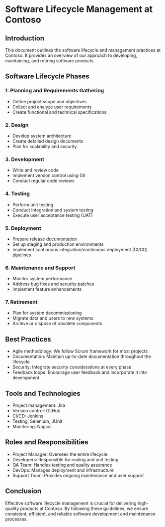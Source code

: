 # Software Lifecycle Management at Contoso

## Introduction

This document outlines the software lifecycle and management practices at Contoso. It provides an overview of our approach to developing, maintaining, and retiring software products.

## Software Lifecycle Phases

### 1. Planning and Requirements Gathering

- Define project scope and objectives
- Collect and analyze user requirements
- Create functional and technical specifications

### 2. Design

- Develop system architecture
- Create detailed design documents
- Plan for scalability and security

### 3. Development

- Write and review code
- Implement version control using Git
- Conduct regular code reviews

### 4. Testing

- Perform unit testing
- Conduct integration and system testing
- Execute user acceptance testing (UAT)

### 5. Deployment

- Prepare release documentation
- Set up staging and production environments
- Implement continuous integration/continuous deployment (CI/CD) pipelines

### 6. Maintenance and Support

- Monitor system performance
- Address bug fixes and security patches
- Implement feature enhancements

### 7. Retirement

- Plan for system decommissioning
- Migrate data and users to new systems
- Archive or dispose of obsolete components

## Best Practices

- Agile methodology: We follow Scrum framework for most projects
- Documentation: Maintain up-to-date documentation throughout the lifecycle
- Security: Integrate security considerations at every phase
- Feedback loops: Encourage user feedback and incorporate it into development

## Tools and Technologies

- Project management: Jira
- Version control: GitHub
- CI/CD: Jenkins
- Testing: Selenium, JUnit
- Monitoring: Nagios

## Roles and Responsibilities

- Project Manager: Oversees the entire lifecycle
- Developers: Responsible for coding and unit testing
- QA Team: Handles testing and quality assurance
- DevOps: Manages deployment and infrastructure
- Support Team: Provides ongoing maintenance and user support

## Conclusion

Effective software lifecycle management is crucial for delivering high-quality products at Contoso. By following these guidelines, we ensure consistent, efficient, and reliable software development and maintenance processes.
